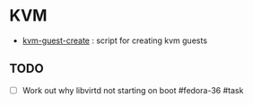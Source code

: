 # KVM

- [kvm-guest-create](kvm-guest-create.md) : script for creating kvm guests

## TODO
- [ ] Work out why libvirtd not starting on boot #fedora-36 #task 